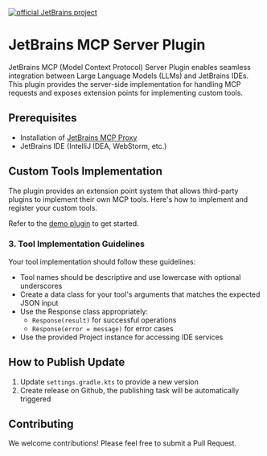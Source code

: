 [![official JetBrains project](http://jb.gg/badges/incubator-flat-square.svg)](https://github.com/JetBrains#jetbrains-on-github)
# JetBrains MCP Server Plugin

JetBrains MCP (Model Context Protocol) Server Plugin enables seamless integration between Large Language Models (LLMs) and JetBrains IDEs. This plugin provides the server-side implementation for handling MCP requests and exposes extension points for implementing custom tools.

## Prerequisites

- Installation of [JetBrains MCP Proxy](https://github.com/JetBrains/mcpProxy)
- JetBrains IDE (IntelliJ IDEA, WebStorm, etc.)

## Custom Tools Implementation

The plugin provides an extension point system that allows third-party plugins to implement their own MCP tools. Here's how to implement and register your custom tools.

Refer to the [demo plugin](https://github.com/MaXal/mcpExtensionPlugin) to get started.

### 3. Tool Implementation Guidelines

Your tool implementation should follow these guidelines:

- Tool names should be descriptive and use lowercase with optional underscores
- Create a data class for your tool's arguments that matches the expected JSON input
- Use the Response class appropriately:
  - `Response(result)` for successful operations
  - `Response(error = message)` for error cases
- Use the provided Project instance for accessing IDE services

## How to Publish Update
1. Update `settings.gradle.kts` to provide a new version 
2. Create release on Github, the publishing task will be automatically triggered

## Contributing

We welcome contributions! Please feel free to submit a Pull Request.
